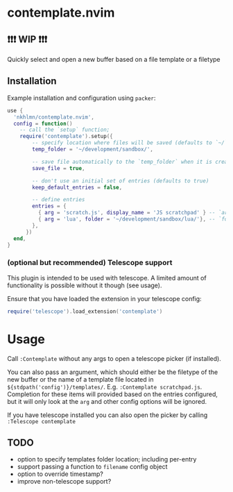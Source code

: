 # contemplate.nvim

## :exclamation::exclamation::exclamation: WIP :exclamation::exclamation::exclamation:

Quickly select and open a new buffer based on a file template or a filetype

## Installation

Example installation and configuration using `packer`:

```lua
use {
  'nkhlmn/contemplate.nvim',
  config = function()
    -- call the `setup` function;
    require('contemplate').setup({
        -- specify location where files will be saved (defaults to `~/`)
        temp_folder = '~/development/sandbox/',

        -- save file automatically to the `temp_folder` when it is created (defaults to true)
        save_file = true,

        -- don't use an initial set of entries (defaults to true)
        keep_default_entries = false,

        -- define entries
        entries = {
          { arg = 'scratch.js', display_name = 'JS scratchpad' } -- `arg` is required; it can be a filename in the templates folder, or a file extension
          { arg = 'lua', folder = '~/development/sandbox/lua/'}, -- `folder` overrides the global temp_folder
        },
      })
  end,
}
```

### (optional but recommended) Telescope support

This plugin is intended to be used with telescope. A limited amount of functionality is possible without it though (see usage).

Ensure that you have loaded the extension in your telescope config:

```lua
require('telescope').load_extension('contemplate')
```

# Usage

Call `:Contemplate` without any args to open a telescope picker (if installed).

You can also pass an argument, which should either be the filetype of the new buffer or the name of a template file located in `${stdpath('config')}/templates/`. E.g. `:Contemplate scratchpad.js`. Completion for these items will provided based on the entries configured, but it will only look at the `arg` and other config options will be ignored.

If you have telescope installed you can also open the picker by calling `:Telescope contemplate`

## TODO

- option to specify templates folder location; including per-entry
- support passing a function to `filename` config object
- option to override timestamp?
- improve non-telescope support?
